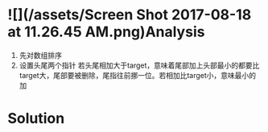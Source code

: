 # ![](/assets/Screen Shot 2017-08-18 at 11.26.45 AM.png)Analysis

1. 先对数组排序
2. 设置头尾两个指针 若头尾相加大于target，意味着尾部加上头部最小的都要比target大，尾部要被删除，尾指往前挪一位。若相加比target小，意味最小的加

# Solution

## 



